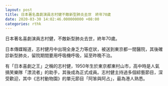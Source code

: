 ```yaml
---
layout: post
title: 日本著名喜劇演員志村健不敵新型肺炎去世　終年70歲
date: 2020-03-30 14:02:46.000000000 +08:00
categories: rthk
---
```


日本著名喜劇演員志村健，不敵新型肺炎去世，終年70歲。

日本傳媒報道，志村健月中出現全身乏力等症狀，被送到東京都一間醫院，其後確診新型肺炎，留院期間要用呼吸機呼吸，延至昨晚不治。

有「日本喜劇之王」之稱的志村健，1950年生於東京都東村山市，高中時是人氣搞笑樂隊「漂流者」的助手，其後成為正式成員。志村健主持過多個綜藝節目，深受歡迎，其中《志村動物園》的單元節目「阿笨與阿占」，最為港人熟悉。
